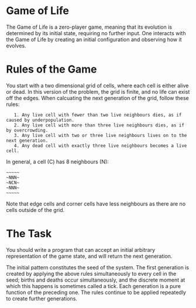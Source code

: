 # Game of Life

The Game of Life is a zero-player game, meaning that its evolution is determined by its initial state, requiring no further input. 
One interacts with the Game of Life by creating an initial configuration and observing how it evolves.

# Rules of the Game

You start with a two dimensional grid of cells, where each cell is either alive or dead. In this version of the problem, the grid is finite, and no life can exist off the edges. When calcuating the next generation of the grid, follow these rules:

```
   1. Any live cell with fewer than two live neighbours dies, as if caused by underpopulation.
   2. Any live cell with more than three live neighbours dies, as if by overcrowding.
   3. Any live cell with two or three live neighbours lives on to the next generation.
   4. Any dead cell with exactly three live neighbours becomes a live cell.
```

In general, a cell (C) has 8 neighbours (N):

```
~~~~~
~NNN~
~NCN~
~NNN~
~~~~~
```
Note that edge cells and corner cells have less neighbours as there are no cells outside of the grid.

# The Task

You should write a program that can accept an initial arbitrary representation of the game state, and will return the next generation.

The initial pattern constitutes the seed of the system. The first generation is created by applying the above rules simultaneously to every cell in the seed; births and deaths occur simultaneously, and the discrete moment at which this happens is sometimes called a tick. Each generation is a pure function of the preceding one. The rules continue to be applied repeatedly to create further generations.
